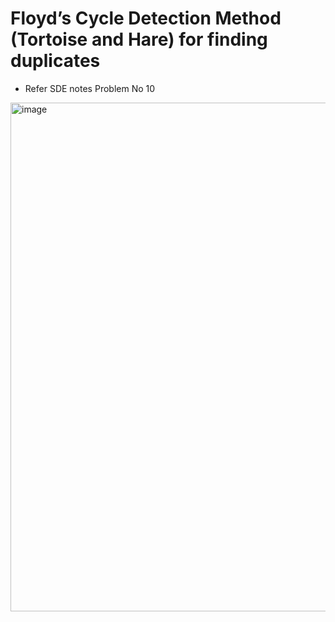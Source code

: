 # Floyd’s Cycle Detection Method (Tortoise and Hare) for finding duplicates
- Refer SDE notes Problem No 10
  
<img width="1009" height="814" alt="image" src="https://github.com/user-attachments/assets/4ecb5b67-3f3d-485c-aa60-8c4ca6d40695" />
